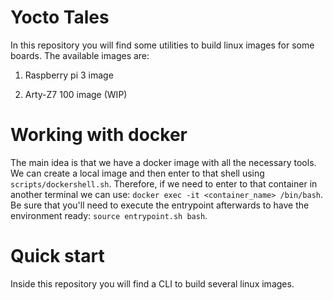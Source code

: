 # Yocto Tales

In this repository you will find some utilities to build linux images for some boards. The available images are:

1) Raspberry pi 3 image

2) Arty-Z7 100 image (WIP)

# Working with docker

The main idea is that we have a docker image with all the necessary tools.
We can create a local image and then enter to that shell using `scripts/dockershell.sh`.
Therefore, if we need to enter to that container in another terminal we can use: `docker exec -it <container_name> /bin/bash`. Be sure that you'll need to execute the entrypoint afterwards to have the environment ready: `source entrypoint.sh bash`.

# Quick start

Inside this repository you will find a CLI to build several linux images.
